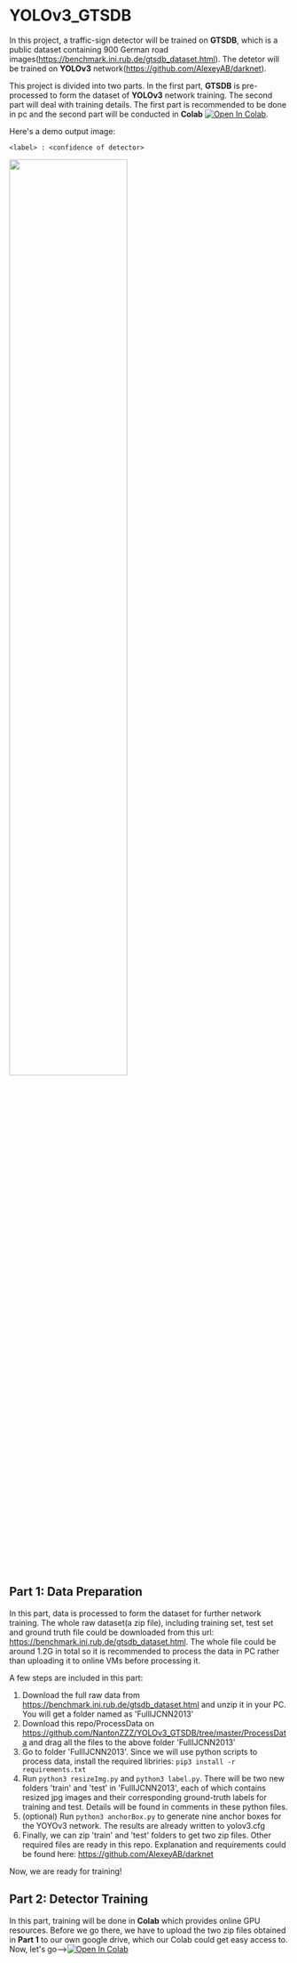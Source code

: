 # YOLOv3_GTSDB

In this project, a traffic-sign detector will be trained on **GTSDB**, which is a public dataset containing 900 German road images(https://benchmark.ini.rub.de/gtsdb_dataset.html). The detetor will be trained on **YOLOv3** network(https://github.com/AlexeyAB/darknet).  

This project is divided into two parts. In the first part, **GTSDB** is pre-processed to form the dataset of **YOLOv3** network training. The second part will deal with training details. The first part is recommended to be done in pc and the second part will be conducted in **Colab** <a href="https://colab.research.google.com/drive/1hGvWJCLaSg6j4KQLbXoQrWwKnhv0FgZE?usp=sharing"><img src="https://colab.research.google.com/assets/colab-badge.svg" alt="Open In Colab"></a>.

Here's a demo output image: 

```<label> : <confidence of detector>```

<img src="https://github.com/NantonZZZ/YOLOv3_GTSDB/blob/master/00051.jpg" width="65%"/>

## Part 1: Data Preparation

In this part, data is processed to form the dataset for further network training. The whole raw dataset(a zip file), including training set, test set and ground truth file could be downloaded from this url: https://benchmark.ini.rub.de/gtsdb_dataset.html. The whole file could be around 1.2G in total so it is recommended to process the data in PC rather than uploading it to online VMs before processing it.  

A few steps are included in this part:

1. Download the full raw data from https://benchmark.ini.rub.de/gtsdb_dataset.html and unzip it in your PC. You will get a folder named as 'FullIJCNN2013'
2. Download this repo/ProcessData on https://github.com/NantonZZZ/YOLOv3_GTSDB/tree/master/ProcessData and drag all the files to the above folder 'FullIJCNN2013'
3. Go to folder 'FullIJCNN2013'. Since we will use python scripts to process data, install the required libriries: ```pip3 install -r requirements.txt```
4. Run ```python3 resizeImg.py``` and ```python3 label.py```. There will be two new folders 'train' and 'test' in 'FullIJCNN2013', each of which contains resized jpg images and their corresponding ground-truth labels for training and test. Details will be found in comments in these python files.
5. (optional) Run ```python3 anchorBox.py``` to generate nine anchor boxes for the YOYOv3 network. The results are already written to yolov3.cfg
6. Finally, we can zip 'train' and 'test' folders to get two zip files. Other required files are ready in this repo. Explanation and requirements could be found here: https://github.com/AlexeyAB/darknet

Now, we are ready for training!

## Part 2: Detector Training

In this part, training will be done in **Colab** which provides online GPU resources. Before we go there, we have to upload the two zip files obtained in **Part 1** to our own google drive, which our Colab could get easy access to. Now, let's go--><a href="https://colab.research.google.com/drive/1hGvWJCLaSg6j4KQLbXoQrWwKnhv0FgZE?usp=sharing"><img src="https://colab.research.google.com/assets/colab-badge.svg" alt="Open In Colab"></a>

